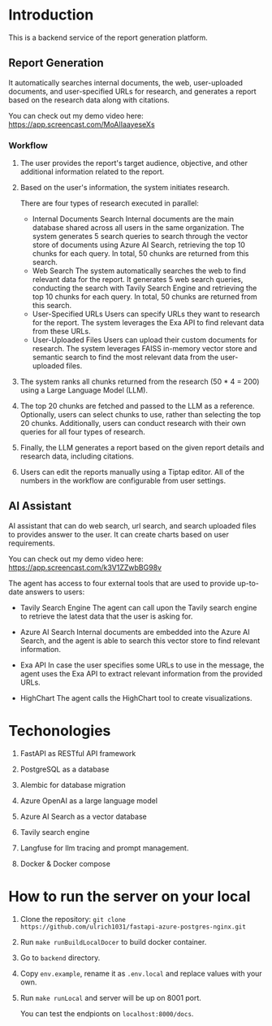 # Introduction

This is a backend service of the report generation platform.

## Report Generation

It automatically searches internal documents, the web, user-uploaded documents, and user-specified URLs for research, and generates a report based on the research data along with citations.

You can check out my demo video here: https://app.screencast.com/MoAlIaayeseXs

### Workflow

1. The user provides the report's target audience, objective, and other additional information related to the report.
   
2. Based on the user's information, the system initiates research.
   
   There are four types of research executed in parallel:
   - Internal Documents Search
   Internal documents are the main database shared across all users in the same organization. The system generates 5 search queries to search through the vector store of documents using Azure AI Search, retrieving the top 10 chunks for each query. In total, 50 chunks are returned from this search.
   - Web Search
   The system automatically searches the web to find relevant data for the report. It generates 5 web search queries, conducting the search with Tavily Search Engine and retrieving the top 10 chunks for each query. In total, 50 chunks are returned from this search.
   - User-Specified URLs
   Users can specify URLs they want to research for the report. The system leverages the Exa API to find relevant data from these URLs.
   - User-Uploaded Files
   Users can upload their custom documents for research. The system leverages FAISS in-memory vector store and semantic search to find the most relevant data from the user-uploaded files.

3. The system ranks all chunks returned from the research (50 * 4 = 200) using a Large Language Model (LLM).
   
4. The top 20 chunks are fetched and passed to the LLM as a reference. Optionally, users can select chunks to use, rather than selecting the top 20 chunks. Additionally, users can conduct research with their own queries for all four types of research.

5. Finally, the LLM generates a report based on the given report details and research data, including citations.

6. Users can edit the reports manually using a Tiptap editor.
All of the numbers in the workflow are configurable from user settings.

## AI Assistant

AI assistant that can do web search, url search, and search uploaded files to provides answer to the user.
It can create charts based on user requirements.

You can check out my demo video here: https://app.screencast.com/k3V1ZZwbBG98v

   The agent has access to four external tools that are used to provide up-to-date answers to users:
   
   - Tavily Search Engine
   The agent can call upon the Tavily search engine to retrieve the latest data that the user is asking for.

   - Azure AI Search
   Internal documents are embedded into the Azure AI Search, and the agent is able to search this vector store to find relevant information.

   - Exa API
   In case the user specifies some URLs to use in the message, the agent uses the Exa API to extract relevant information from the provided URLs.

   - HighChart
   The agent calls the HighChart tool to create visualizations.

# Techonologies

1. FastAPI as RESTful API framework
   
2. PostgreSQL as a database

3. Alembic for database migration

4. Azure OpenAI as a large language model

5. Azure AI Search as a vector database

6. Tavily search engine

7. Langfuse for llm tracing and prompt management.

8. Docker & Docker compose

# How to run the server on your local

1. Clone the repository: `git clone https://github.com/ulrich1031/fastapi-azure-postgres-nginx.git`

2. Run `make runBuildLocalDocer` to build docker container.

3. Go to `backend` directory.

4. Copy `env.example`, rename it as `.env.local` and replace values with your own.

5. Run `make runLocal` and server will be up on 8001 port.

    You can test the endpionts on `localhost:8000/docs`.
